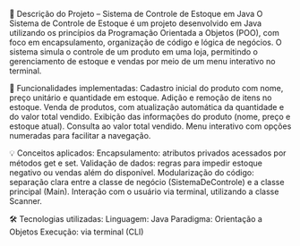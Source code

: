 🧾 Descrição do Projeto – Sistema de Controle de Estoque em Java
O Sistema de Controle de Estoque é um projeto desenvolvido em Java utilizando os princípios da Programação Orientada a Objetos (POO), com foco em encapsulamento, organização de código e lógica de negócios.
O sistema simula o controle de um produto em uma loja, permitindo o gerenciamento de estoque e vendas por meio de um menu interativo no terminal.

🔧 Funcionalidades implementadas:
Cadastro inicial do produto com nome, preço unitário e quantidade em estoque.
Adição e remoção de itens no estoque.
Venda de produtos, com atualização automática da quantidade e do valor total vendido.
Exibição das informações do produto (nome, preço e estoque atual).
Consulta ao valor total vendido.
Menu interativo com opções numeradas para facilitar a navegação.

💡 Conceitos aplicados:
Encapsulamento: atributos privados acessados por métodos get e set.
Validação de dados: regras para impedir estoque negativo ou vendas além do disponível.
Modularização do código: separação clara entre a classe de negócio (SistemaDeControle) e a classe principal (Main).
Interação com o usuário via terminal, utilizando a classe Scanner.

🛠️ Tecnologias utilizadas:
Linguagem: Java
Paradigma: Orientação a Objetos
Execução: via terminal (CLI)

